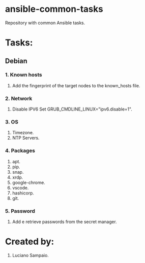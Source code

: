 # ansible-common-tasks
Repository with common Ansible tasks.

# Tasks:

## Debian

### 1. Known hosts

1. Add the fingerprint of the target nodes to the known_hosts file.

### 2. Network

1. Disable IPV6
  Set GRUB_CMDLINE_LINUX="ipv6.disable=1".

### 3. OS

1. Timezone.
1. NTP Servers.

### 4. Packages

1. apt.
1. pip.
1. snap.
1. xrdp.
1. google-chrome.
1. vscode.
1. hashicorp.
1. git.

### 5. Password

1. Add e retrieve passwords from the secret manager.

# Created by:

1. Luciano Sampaio.
